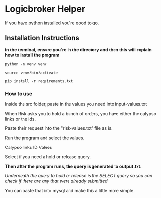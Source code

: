 # Logicbroker Helper

If you have python installed you're good to go.

## Installation Instructions

**In the terminal, ensure you're in the directory and then this will explain how to install the program**

`python -m venv venv`

`source venv/bin/activate`

`pip install -r requirements.txt`

### How to use

Inside the src folder, paste in the values you need into input-values.txt

When Risk asks you to hold a bunch of orders, you have either the calypso links or the ids.

Paste their request into the "risk-values.txt" file as is.

Run the program and select the values.

Calypso links
ID Values

Select if you need a hold or release query.

**Then after the program runs, the query is generated to output.txt.**

_Underneath the query to hold or release is the SELECT query so you can check if there are any that were already submitted_

You can paste that into mysql and make this a little more simple.

